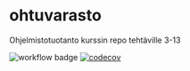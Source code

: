 # ohtuvarasto
Ohjelmistotuotanto kurssin repo tehtäville 3-13

![workflow badge](https://github.com/annareej/ohtuvarasto/workflows/CI/badge.svg)
[![codecov](https://codecov.io/gh/annareej/ohtuvarasto/graph/badge.svg?token=2GY91MP6SI)](https://codecov.io/gh/annareej/ohtuvarasto)
